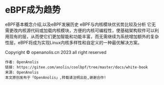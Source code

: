 # eBPF成为趋势

eBPF基本概念介绍,以及eBPF发展历史
eBPF与内核模块优劣势比较及分析
它无需更改内核源代码或加载内核模块，方便的内核可编程性，使基础架构软件可以利用现有的层，从而使它们更加智能和功能丰富，而无需继续为系统增加额外的复杂性层，eBPF将成为实现Linux内核多样性和自定义的一种最优解决方案。












<footer>
<span class="copyright">Copyright © openanolis.cn 2023 all right reserved</span>

<pre><code class="footer-code">作者: OpenAnolis
链接: https://gitee.com/anolis/coolbpf/tree/master/docs/white-book
来源: OpenAnolis
本文原创发布于「OpenAnolis」,转载请注明出处,谢谢合作!
</code></pre>
</footer>
